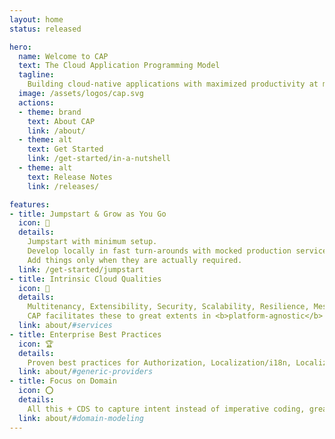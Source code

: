 ```yaml
---
layout: home
status: released

hero:
  name: Welcome to CAP
  text: The Cloud Application Programming Model
  tagline:
    Building cloud-native applications with maximized productivity at minimized costs, based on proven best practices served out of the box.
  image: /assets/logos/cap.svg
  actions:
  - theme: brand
    text: About CAP
    link: /about/
  - theme: alt
    text: Get Started
    link: /get-started/in-a-nutshell
  - theme: alt
    text: Release Notes
    link: /releases/

features:
- title: Jumpstart & Grow as You Go
  icon: 🚀
  details:
    Jumpstart with minimum setup.
    Develop locally in fast turn-arounds with mocked production services.
    Add things only when they are actually required.
  link: /get-started/jumpstart
- title: Intrinsic Cloud Qualities
  icon: 💎
  details:
    Multitenancy, Extensibility, Security, Scalability, Resilience, Messaging, Observability, ...
    CAP facilitates these to great extents in <b>platform-agnostic</b> ways.
  link: about/#services
- title: Enterprise Best Practices
  icon: 🏆
  details:
    Proven best practices for Authorization, Localization/i18n, Localized Data, Temporal Data, Data Privacy, Verticalization are served out of the box.
  link: about/#generic-providers
- title: Focus on Domain
  icon: ⭕️
  details:
    All this + CDS to capture intent instead of imperative coding, greatly reduces boilerplate, and fosters close collaboration of developers and domain experts.
  link: about/#domain-modeling
---
```


<style>

/* make hero text a bit wider to avoid unlucky wrapping */
@media (min-width: 960px) {
  .VPHero.has-image .main,
  .VPHero .text {
    max-width: 620px !important;
  }
}

</style>
